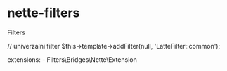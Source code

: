 # nette-filters
Filters


// univerzalni filter
$this->template->addFilter(null, 'LatteFilter::common');


extensions:
    - Filters\Bridges\Nette\Extension
